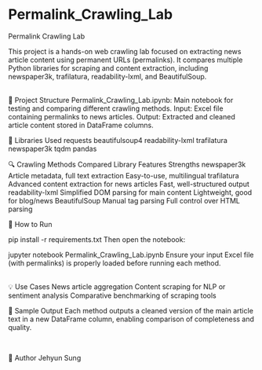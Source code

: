 # Permalink_Crawling_Lab


 Permalink Crawling Lab

This project is a hands-on web crawling lab focused on extracting news article content using permanent URLs (permalinks). It compares multiple Python libraries for scraping and content extraction, including newspaper3k, trafilatura, readability-lxml, and BeautifulSoup.

<br>
📁 Project Structure
Permalink_Crawling_Lab.ipynb: Main notebook for testing and comparing different crawling methods.
Input: Excel file containing permalinks to news articles.
Output: Extracted and cleaned article content stored in DataFrame columns.
<br>

🧰 Libraries Used
requests
beautifulsoup4
readability-lxml
trafilatura
newspaper3k
tqdm
pandas
<br>

🔍 Crawling Methods Compared
Library	Features	Strengths
newspaper3k	Article metadata, full text extraction	Easy-to-use, multilingual
trafilatura	Advanced content extraction for news articles	Fast, well-structured output
readability-lxml	Simplified DOM parsing for main content	Lightweight, good for blog/news
BeautifulSoup	Manual tag parsing	Full control over HTML parsing
<br>

🏁 How to Run

pip install -r requirements.txt
Then open the notebook:

jupyter notebook Permalink_Crawling_Lab.ipynb
Ensure your input Excel file (with permalinks) is properly loaded before running each method.

<br>
💡 Use Cases
News article aggregation
Content scraping for NLP or sentiment analysis
Comparative benchmarking of scraping tools
<br>

🧪 Sample Output
Each method outputs a cleaned version of the main article text in a new DataFrame column, enabling comparison of completeness and quality.

<br>

📝 Author
Jehyun Sung

<br>

